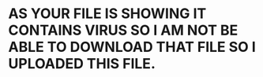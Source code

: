 # AS YOUR FILE IS SHOWING IT CONTAINS VIRUS SO I AM NOT BE ABLE TO DOWNLOAD THAT FILE SO I UPLOADED THIS FILE.




